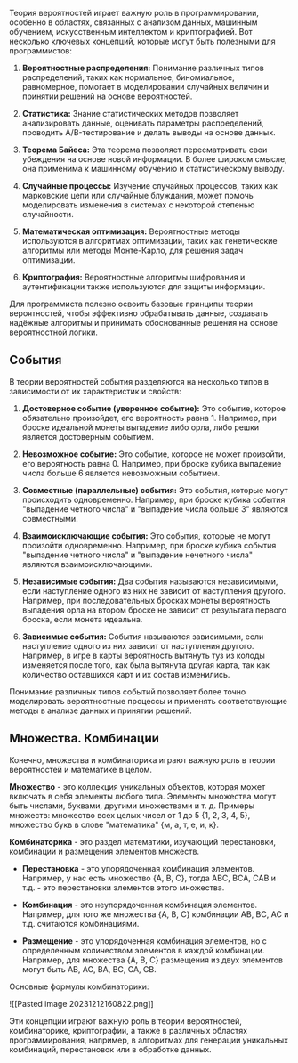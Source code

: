 Теория вероятностей играет важную роль в программировании, особенно в областях, связанных с анализом данных, машинным обучением, искусственным интеллектом и криптографией. Вот несколько ключевых концепций, которые могут быть полезными для программистов:

1. **Вероятностные распределения:** Понимание различных типов распределений, таких как нормальное, биномиальное, равномерное, помогает в моделировании случайных величин и принятии решений на основе вероятностей.

2. **Статистика:** Знание статистических методов позволяет анализировать данные, оценивать параметры распределений, проводить A/B-тестирование и делать выводы на основе данных.

3. **Теорема Байеса:** Эта теорема позволяет пересматривать свои убеждения на основе новой информации. В более широком смысле, она применима к машинному обучению и статистическому выводу.

4. **Случайные процессы:** Изучение случайных процессов, таких как марковские цепи или случайные блуждания, может помочь моделировать изменения в системах с некоторой степенью случайности.

5. **Математическая оптимизация:** Вероятностные методы используются в алгоритмах оптимизации, таких как генетические алгоритмы или методы Монте-Карло, для решения задач оптимизации.

6. **Криптография:** Вероятностные алгоритмы шифрования и аутентификации также используются для защиты информации.

Для программиста полезно освоить базовые принципы теории вероятностей, чтобы эффективно обрабатывать данные, создавать надёжные алгоритмы и принимать обоснованные решения на основе вероятностной логики.


## События
В теории вероятностей события разделяются на несколько типов в зависимости от их характеристик и свойств:

1. **Достоверное событие (уверенное событие):** Это событие, которое обязательно произойдет, его вероятность равна 1. Например, при броске идеальной монеты выпадение либо орла, либо решки является достоверным событием.

2. **Невозможное событие:** Это событие, которое не может произойти, его вероятность равна 0. Например, при броске кубика выпадение числа больше 6 является невозможным событием.

3. **Совместные (параллельные) события:** Это события, которые могут происходить одновременно. Например, при броске кубика события "выпадение четного числа" и "выпадение числа больше 3" являются совместными.

4. **Взаимоисключающие события:** Это события, которые не могут произойти одновременно. Например, при броске кубика события "выпадение четного числа" и "выпадение нечетного числа" являются взаимоисключающими.

5. **Независимые события:** Два события называются независимыми, если наступление одного из них не зависит от наступления другого. Например, при последовательных бросках монеты вероятность выпадения орла на втором броске не зависит от результата первого броска, если монета идеальна.

6. **Зависимые события:** События называются зависимыми, если наступление одного из них зависит от наступления другого. Например, в игре в карты вероятность вытянуть туз из колоды изменяется после того, как была вытянута другая карта, так как количество оставшихся карт и их состав изменились.

Понимание различных типов событий позволяет более точно моделировать вероятностные процессы и применять соответствующие методы в анализе данных и принятии решений.

## Множества. Комбинации
Конечно, множества и комбинаторика играют важную роль в теории вероятностей и математике в целом.

**Множество** - это коллекция уникальных объектов, которая может включать в себя элементы любого типа. Элементы множества могут быть числами, буквами, другими множествами и т. д. Примеры множеств: множество всех целых чисел от 1 до 5 {1, 2, 3, 4, 5}, множество букв в слове "математика" {м, а, т, е, и, к}.

**Комбинаторика** - это раздел математики, изучающий перестановки, комбинации и размещения элементов множеств. 

- **Перестановка** - это упорядоченная комбинация элементов. Например, у нас есть множество {A, B, C}, тогда ABC, BCA, CAB и т.д. - это перестановки элементов этого множества.
  
- **Комбинация** - это неупорядоченная комбинация элементов. Например, для того же множества {A, B, C} комбинации AB, BC, AC и т.д. считаются комбинациями.

- **Размещение** - это упорядоченная комбинация элементов, но с определенным количеством элементов в каждой комбинации. Например, для множества {A, B, C} размещения из двух элементов могут быть AB, AC, BA, BC, CA, CB.

Основные формулы комбинаторики:

![[Pasted image 20231212160822.png]]

Эти концепции играют важную роль в теории вероятностей, комбинаторике, криптографии, а также в различных областях программирования, например, в алгоритмах для генерации уникальных комбинаций, перестановок или в обработке данных.